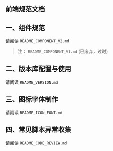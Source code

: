 前端规范文档
---------------------------------------------------------------

## 一、组件规范
请阅读 `README_COMPONENT_V2.md`

> 注： `README_COMPONENT_V1.md` (已废弃，过时)

## 二、版本库配置与使用
请阅读 `README_VERSION.md`

## 三、图标字体制作
请阅读 `README_ICON_FONT.md`

## 四、常见脚本异常收集
请阅读 `README_CODE_REVIEW.md`
   








